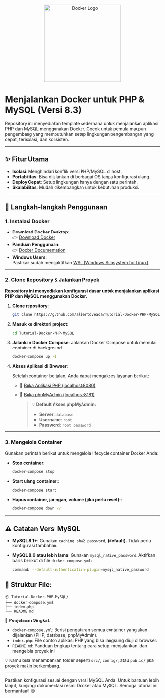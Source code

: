 <p align="center">
  <img src="https://www.docker.com/wp-content/uploads/2022/03/vertical-logo-monochromatic.png" alt="Docker Logo" width="250">
</p>

# Menjalankan Docker untuk PHP & MySQL (Versi 8.3)

Repository ini menyediakan template sederhana untuk menjalankan aplikasi PHP dan MySQL menggunakan Docker. Cocok untuk pemula maupun pengembang yang membutuhkan setup lingkungan pengembangan yang cepat, terisolasi, dan konsisten.

---

## ✨ Fitur Utama

- **Isolasi**: Menghindari konflik versi PHP/MySQL di host.
- **Portabilitas**: Bisa dijalankan di berbagai OS tanpa konfigurasi ulang.
- **Deploy Cepat**: Setup lingkungan hanya dengan satu perintah.
- **Skalabilitas**: Mudah dikembangkan untuk kebutuhan produksi.

---

## 🚀 Langkah-langkah Penggunaan

### 1. Instalasi Docker

- **Download Docker Desktop**:  
  👉 [Download Docker](https://www.docker.com/products/docker-desktop)  
- **Panduan Penggunaan**:  
  👉 [Docker Documentation](https://docs.docker.com/get-started)  
- **Windows Users**:  
  Pastikan sudah mengaktifkan [WSL (Windows Subsystem for Linux)](https://learn.microsoft.com/en-us/windows/wsl/install)

---

### 2. Clone Repository & Jalankan Proyek

**Repository ini menyediakan konfigurasi dasar untuk menjalankan aplikasi PHP dan MySQL menggunakan Docker.**

1. **Clone repository**:
   ```bash
   git clone https://github.com/albertdveada/Tutorial-Docker-PHP-MySQL.git
   
2. **Masuk ke direktori project**:
   ```bash
   cd Tutorial-Docker-PHP-MySQL
   
3. **Jalankan Docker Compose**:
    Jalankan Docker Compose untuk memulai container di background.
   ```bash
   docker-compose up -d
   
3. **Akses Aplikasi di Browser**:

   Setelah container berjalan, Anda dapat mengakses layanan berikut:
   - 🔗 [Buka Aplikasi PHP (localhost:8080)](http://localhost:8080)  
   - 🔗 [Buka phpMyAdmin (localhost:8181)](http://localhost:8181)
   
   
      > 💡 **Default Akses phpMyAdmin:**
      > - **Server**: `database`
      > - **Username**: `root`
      > - **Password**: `root_password`

---

### 3. Mengelola Container

Gunakan perintah berikut untuk mengelola lifecycle container Docker Anda:

- **Stop container**:
  ```bash
  docker-compose stop
- **Start ulang container:**:
  ```bash
  docker-compose start
- **Hapus container, jaringan, volume (jika perlu reset):**:
  ```bash
  docker-compose down -v

---

## ⚠️ Catatan Versi MySQL

- **MySQL 8.1+**: Gunakan `caching_sha2_password`, **(default).** Tidak perlu konfigurasi tambahan.
- **MySQL 8.0 atau lebih lama**: Gunakan `mysql_native_password`. Aktifkan baris berikut di file `docker-compose.yml`:
  
  ```bash
  command: --default-authentication-plugin=mysql_native_password

## 📁 Struktur File:
    📦 Tutorial-Docker-PHP-MySQL/
    ├── docker-compose.yml
    ├── index.php
    └── README.md
    
🔎 **Penjelasan Singkat:**
  - `docker-compose.yml`: Berisi pengaturan semua container yang akan dijalankan (PHP, database, phpMyAdmin).
  - `index.php`: File contoh aplikasi PHP yang bisa langsung diuji di browser.
  - `README.md`: Panduan lengkap tentang cara setup, menjalankan, dan mengelola proyek ini.

💡 Kamu bisa menambahkan folder seperti `src/`, `config/`, atau `public/` jika proyek makin berkembang.

---
Pastikan konfigurasi sesuai dengan versi MySQL Anda. Untuk bantuan lebih lanjut, kunjungi dokumentasi resmi Docker atau MySQL.
Semoga tutorial ini bermanfaat! 😊
